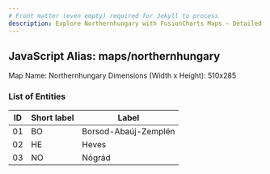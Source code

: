 ```yaml
---
# Front matter (even empty) required for Jekyll to process
description: Explore Northernhungary with FusionCharts Maps – Detailed features for seamless integration. Try now & enhance your data visualization today! 
---
```


## JavaScript Alias: maps/northernhungary

Map Name: Northernhungary
Dimensions (Width x Height): 510x285





### List of Entities

ID | Short label | Label
---|---|---|
01|BO|Borsod-Abaúj-Zemplén
02|HE|Heves
03|NO|Nógrád

